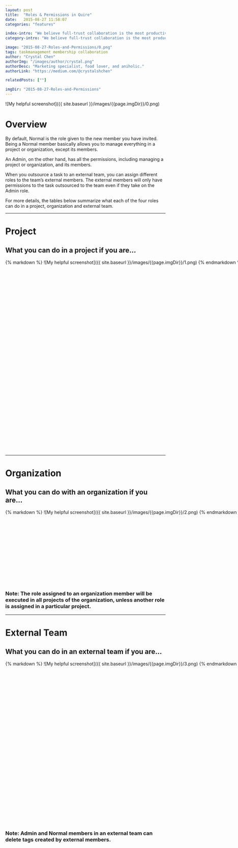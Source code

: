 ```yaml
---
layout: post
title:  "Roles & Permissions in Quire"
date:   2015-08-27 11:58:07
categories: "features"

index-intro: "We believe full-trust collaboration is the most productive. However, for a fine grained control of permissions in your team, you can choose different roles for your members. The four roles are **Admin**, **Normal**, **Limited**, and **Guest**, each with their own level of permissions."
category-intro: "We believe full-trust collaboration is the most productive. However, for a fine grained control of permissions in your team, you can choose different roles for your members..."

image: "2015-08-27-Roles-and-Permissions/0.png"
tags: taskmanagement membership collaboration
author: "Crystal Chen"
authorImg: "/images/author/crystal.png"
authorDesc: "Marketing specialist, food lover, and aniholic."
authorLink: "https://medium.com/@crystalshchen"

relatedPosts: [""]

imgDir: "2015-08-27-Roles-and-Permissions"
---
```



![My helpful screenshot]({{ site.baseurl }}/images/{{page.imgDir}}/0.png)

# **Overview**

By default, Normal is the role given to the new member you have invited. Being a Normal member basically allows you to manage everything in a project or organization, except its members.

An Admin, on the other hand, has all the permissions, including managing a project or organization, and its members.

When you outsource a task to an external team, you can assign different roles to the team’s external members. The external members will only have permissions to the task outsourced to the team even if they take on the Admin role.

For more details, the tables below summarize what each of the four roles can do in a project, organization and external team.

---

# **Project**

## What you can do in a project if you are…

<div style="width: 877px; height: 600px; margin: 0 auto;">
{% markdown %}
![My helpful screenshot]({{ site.baseurl }}/images/{{page.imgDir}}/1.png)
{% endmarkdown %}
</div>

---

# **Organization**

## What you can do with an organization if you are…

<div style="width: 877px; height: 231px; margin: 0 auto;">
{% markdown %}
![My helpful screenshot]({{ site.baseurl }}/images/{{page.imgDir}}/2.png)
{% endmarkdown %}
</div>

### Note: The role assigned to an organization member will be executed in all projects of the organization, unless another role is assigned in a particular project.

---

# **External Team**

## What you can do in an external team if you are…

<div style="width: 877px; height: 508px; margin: 0 auto;">
{% markdown %}
![My helpful screenshot]({{ site.baseurl }}/images/{{page.imgDir}}/3.png)
{% endmarkdown %}
</div>

### Note: Admin and Normal members in an external team can delete tags created by external members.

[jekyll]:      http://jekyllrb.com
[jekyll-gh]:   https://github.com/jekyll/jekyll
[jekyll-help]: https://github.com/jekyll/jekyll-help
